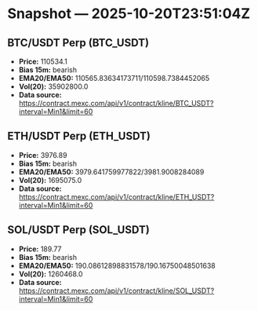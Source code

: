 # Snapshot — 2025-10-20T23:51:04Z

## BTC/USDT Perp (BTC_USDT)
- **Price:** 110534.1
- **Bias 15m:** bearish
- **EMA20/EMA50:** 110565.83634173711/110598.7384452065
- **Vol(20):** 35902800.0
- **Data source:** https://contract.mexc.com/api/v1/contract/kline/BTC_USDT?interval=Min1&limit=60

## ETH/USDT Perp (ETH_USDT)
- **Price:** 3976.89
- **Bias 15m:** bearish
- **EMA20/EMA50:** 3979.641759977822/3981.9008284089
- **Vol(20):** 1695075.0
- **Data source:** https://contract.mexc.com/api/v1/contract/kline/ETH_USDT?interval=Min1&limit=60

## SOL/USDT Perp (SOL_USDT)
- **Price:** 189.77
- **Bias 15m:** bearish
- **EMA20/EMA50:** 190.08612898831578/190.16750048501638
- **Vol(20):** 1260468.0
- **Data source:** https://contract.mexc.com/api/v1/contract/kline/SOL_USDT?interval=Min1&limit=60
